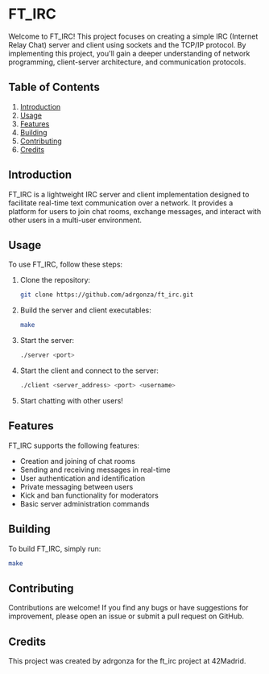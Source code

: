 # FT_IRC

Welcome to FT_IRC! This project focuses on creating a simple IRC (Internet Relay Chat) server and client using sockets and the TCP/IP protocol. By implementing this project, you'll gain a deeper understanding of network programming, client-server architecture, and communication protocols.

## Table of Contents

1. [Introduction](#introduction)
2. [Usage](#usage)
3. [Features](#features)
4. [Building](#building)
5. [Contributing](#contributing)
6. [Credits](#credits)

## Introduction

FT_IRC is a lightweight IRC server and client implementation designed to facilitate real-time text communication over a network. It provides a platform for users to join chat rooms, exchange messages, and interact with other users in a multi-user environment.

## Usage

To use FT_IRC, follow these steps:

1. Clone the repository:

    ```bash
    git clone https://github.com/adrgonza/ft_irc.git
    ```

2. Build the server and client executables:

    ```bash
    make
    ```

3. Start the server:

    ```bash
    ./server <port>
    ```

4. Start the client and connect to the server:

    ```bash
    ./client <server_address> <port> <username>
    ```

5. Start chatting with other users!

## Features

FT_IRC supports the following features:

- Creation and joining of chat rooms
- Sending and receiving messages in real-time
- User authentication and identification
- Private messaging between users
- Kick and ban functionality for moderators
- Basic server administration commands

## Building

To build FT_IRC, simply run:

```bash
make
```

## Contributing
Contributions are welcome! If you find any bugs or have suggestions for improvement, please open an issue or submit a pull request on GitHub.

## Credits
This project was created by adrgonza for the ft_irc project at 42Madrid.
